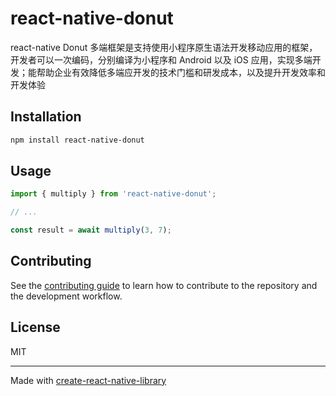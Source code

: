 # react-native-donut

react-native Donut 多端框架是支持使用小程序原生语法开发移动应用的框架，开发者可以一次编码，分别编译为小程序和 Android 以及 iOS 应用，实现多端开发；能帮助企业有效降低多端应开发的技术门槛和研发成本，以及提升开发效率和开发体验

## Installation

```sh
npm install react-native-donut
```

## Usage

```js
import { multiply } from 'react-native-donut';

// ...

const result = await multiply(3, 7);
```

## Contributing

See the [contributing guide](CONTRIBUTING.md) to learn how to contribute to the repository and the development workflow.

## License

MIT

---

Made with [create-react-native-library](https://github.com/callstack/react-native-builder-bob)
